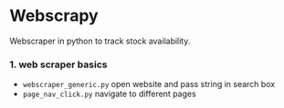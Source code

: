 # Webscrapy
Webscraper in python to track stock availability.
### 1. web scraper basics
- `webscraper_generic.py` open website and pass string in search box 
- `page_nav_click.py` navigate to different pages

